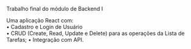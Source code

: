 Trabalho final do módulo de Backend I

Uma aplicação React com:</br>
• Cadastro e Login de Usuário</br>
• CRUD (Create, Read, Update e Delete) para as operações da Lista de Tarefas;
• Integração com API.
